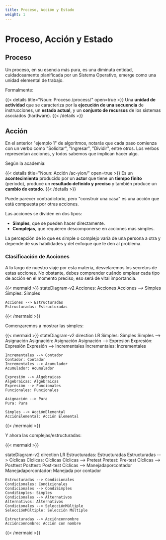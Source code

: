 ```yaml
---
title: Proceso, Acción y Estado
weight: 1
---
```


# Proceso, Acción y Estado

## Proceso

Un proceso, en su esencia más pura, es una diminuta entidad, cuidadosamente planificada por un Sistema Operativo, emerge como una unidad elemental de trabajo.

Formalmente:

{{< details title="Noun: Proceso /process/" open=true >}}
Una **unidad de actividad** que se caracteriza por la **ejecución de una secuencia** de instrucciones, un **estado actual**, y un **conjunto de recursos** de los sistemas asociados (hardware).
{{< /details >}}

## Acción

En el anterior "ejemplo 1" de algoritmos, notarás que cada paso comienza con un verbo como "Solicitar", "Ingresar", "Dividir", entre otros. Los verbos representan acciones, y todos sabemos que implican hacer algo.

Según la academia:

{{< details title="Noun: Acción /ac-yion/" open=true >}}
Es un **acontecimiento** producido por un **actor** que tiene un **tiempo finito** (período), produce un **resultado definido y preciso** y también produce un **cambio de estado**.
{{< /details >}}

Puede parecer contradictorio, pero "construir una casa" es una acción que está compuesta por otras acciones.

Las acciones se dividen en dos tipos: 

- **Simples**, que se pueden hacer directamente.
- **Complejas**, que requieren descomponerse en acciones más simples.

La percepción de lo que es simple o complejo varía de una persona a otra y depende de sus habilidades y del enfoque que le den al problema.

### Clasificación de Acciones

A lo largo de nuestro viaje por esta materia, desvelaremos los secretos de estas acciones. No obstante, debes comprender cuándo emplear cada tipo de acción en el momento preciso, eso será de vital importancia.

{{< mermaid >}}
stateDiagram-v2
    Acciones: Acciones
    Acciones --> Simples
    Simples: Simples

    Acciones --> Estructuradas
    Estructuradas: Estructuradas
  
{{< /mermaid >}}

Comenzaremos a mostrar las simples:

{{< mermaid >}}
stateDiagram-v2
    direction LR
    Simples: Simples
    Simples --> Asignación
    Asignación: Asignación
    Asignación --> Expresión
    Expresión: Expresión
    Expresión --> Incrementales
    Incrementales: Incrementales

    Incrementales --> Contador
    Contador: Contador
    Incrementales --> Acumulador
    Acumulador: Acumulador

    Expresión --> Algebraicas
    Algebraicas: Algebraicas
    Expresión --> Funcionales
    Funcionales: Funcionales

    Asignación --> Pura
    Pura: Pura

    Simples --> AcciónElemental
    AcciónElemental: Acción Elemental
  
{{< /mermaid >}}

Y ahora las complejas/estructuradas:

{{< mermaid >}}

stateDiagram-v2
    direction LR
    Estructuradas: Estructuradas
    Estructuradas --> Cíclicas
    Cíclicas: Cíclicas
    Cíclicas --> Pretest
    Pretest: Pre-test
    Cíclicas --> Posttest
    Posttest: Post-test
    Cíclicas --> Manejadaporcontador
    Manejadaporcontador: Manejada por contador

    Estructuradas --> Condicionales
    Condicionales: Condicionales
    Condicionales --> CondiSimples
    CondiSimples: Simples
    Condicionales --> Alternativos
    Alternativos: Alternativos
    Condicionales --> SelecciónMúltiple
    SelecciónMúltiple: Selección Múltiple
    
    Estructuradas --> Acciónconnombre
    Acciónconnombre: Acción con nombre
  
{{< /mermaid >}}